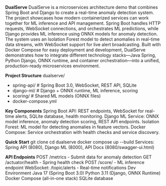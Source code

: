 **DualServe**
DualServe is a microservices architecture demo that combines Spring Boot and Django to create a real-time anomaly detection system. The project showcases how modern containerized services can work together for ML inference and API management. Spring Boot handles HTTP requests, WebSocket connections, and orchestrates ML predictions, while Django provides ML inference using ONNX models for anomaly detection. The system uses an Isolation Forest model to detect anomalies in real-time data streams, with WebSocket support for live alert broadcasting. Built with Docker Compose for easy deployment and development, DualServe demonstrates how to integrate different technology stacks—Java Spring, Python Django, ONNX runtime, and container orchestration—into a unified, production-ready microservices environment.

**Project Structure**
dualserve/
- spring-api/     # Spring Boot 3.0, WebSocket, REST API, SQLite
- django-ml/      # Django + ONNX runtime, ML inference, scoring
- scoring/        # Shared ML models (ONNX files)
- docker-compose.yml

**Key Components**
Spring Boot API: REST endpoints, WebSocket for real-time alerts, SQLite database, health monitoring. Django ML Service: ONNX model inference, anomaly detection scoring, REST API endpoints. Isolation Forest: ML model for detecting anomalies in feature vectors. Docker Compose: Service orchestration with health checks and service discovery.

**Quick Start**
git clone <your-repo-url>
cd dualserve
docker compose up --build
Services: Spring API (8080), Django ML (8000), API Docs (8080/swagger-ui.html)

**API Endpoints**
POST /metrics - Submit data for anomaly detection
GET /actuator/health - Spring health check
POST /score/ - ML inference endpoint
WebSocket: /topic/alerts - Real-time notifications
Dev Environment
Java 17 (Spring Boot 3.0)
Python 3.11 (Django, ONNX Runtime)
Docker Compose (all-in-one stack)
SQLite database
